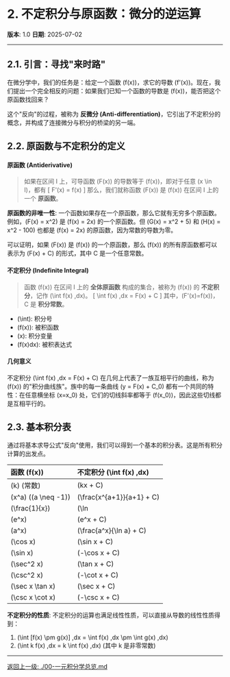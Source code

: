 # 2. 不定积分与原函数：微分的逆运算

**版本**: 1.0
**日期**: 2025-07-02

---

## 2.1. 引言：寻找"来时路"

在微分学中，我们的任务是：给定一个函数 \(f(x)\)，求它的导数 \(f'(x)\)。现在，我们提出一个完全相反的问题：如果我们已知一个函数的导数是 \(f(x)\)，能否把这个原函数找回来？

这个"反向"的过程，被称为 **反微分 (Anti-differentiation)**，它引出了不定积分的概念，并构成了连接微分与积分的桥梁的另一端。

## 2.2. 原函数与不定积分的定义

#### 原函数 (Antiderivative)
> 如果在区间 I 上，可导函数 \(F(x)\) 的导数等于 \(f(x)\)，即对于任意 \(x \in I\)，都有
> \[ F'(x) = f(x) \]
> 那么，我们就称函数 \(F(x)\) 是 \(f(x)\) 在区间 I 上的一个 **原函数**。

**原函数的非唯一性**:
一个函数如果存在一个原函数，那么它就有无穷多个原函数。
例如，\(F(x) = x^2\) 是 \(f(x) = 2x\) 的一个原函数。但 \(G(x) = x^2 + 5\) 和 \(H(x) = x^2 - 100\) 也都是 \(f(x) = 2x\) 的原函数，因为常数的导数为零。

可以证明，如果 \(F(x)\) 是 \(f(x)\) 的一个原函数，那么 \(f(x)\) 的所有原函数都可以表示为 \(F(x) + C\) 的形式，其中 C 是一个任意常数。

#### 不定积分 (Indefinite Integral)
> 函数 \(f(x)\) 在区间 I 上的 **全体原函数** 构成的集合，被称为 \(f(x)\) 的 **不定积分**，记作 \(\int f(x) \,dx\)。
> \[ \int f(x) \,dx = F(x) + C \]
> 其中，\(F'(x)=f(x)\)，C 是 **积分常数**。

*   \(\int\): 积分号
*   \(f(x)\): 被积函数
*   \(x\): 积分变量
*   \(f(x)dx\): 被积表达式

#### 几何意义
不定积分 \(\int f(x) \,dx = F(x) + C\) 在几何上代表了一族互相平行的曲线，称为 \(f(x)\) 的"积分曲线族"。族中的每一条曲线 \(y = F(x) + C_0\) 都有一个共同的特性：在任意横坐标 \(x=x_0\) 处，它们的切线斜率都等于 \(f(x_0)\)，因此这些切线都是互相平行的。

## 2.3. 基本积分表

通过将基本求导公式"反向"使用，我们可以得到一个基本的积分表。这是所有积分计算的出发点。

| 函数 \(f(x)\) | 不定积分 \(\int f(x) \,dx\) |
| :--- | :--- |
| \(k\) (常数) | \(kx + C\) |
| \(x^a\) (\(a \neq -1\)) | \(\frac{x^{a+1}}{a+1} + C\) |
| \(\frac{1}{x}\) | \(\ln|x| + C\) |
| \(e^x\) | \(e^x + C\) |
| \(a^x\) | \(\frac{a^x}{\ln a} + C\) |
| \(\cos x\) | \(\sin x + C\) |
| \(\sin x\) | \(-\cos x + C\) |
| \(\sec^2 x\) | \(\tan x + C\) |
| \(\csc^2 x\) | \(-\cot x + C\) |
| \(\sec x \tan x\) | \(\sec x + C\) |
| \(\csc x \cot x\) | \(-\csc x + C\) |

**不定积分的性质**:
不定积分的运算也满足线性性质，可以直接从导数的线性性质得到：
1.  \(\int [f(x) \pm g(x)] \,dx = \int f(x) \,dx \pm \int g(x) \,dx\)
2.  \(\int k f(x) \,dx = k \int f(x) \,dx\) (其中 k 是非零常数)

---
[返回上一级: ./00-一元积分学总览.md](./00-一元积分学总览.md) 